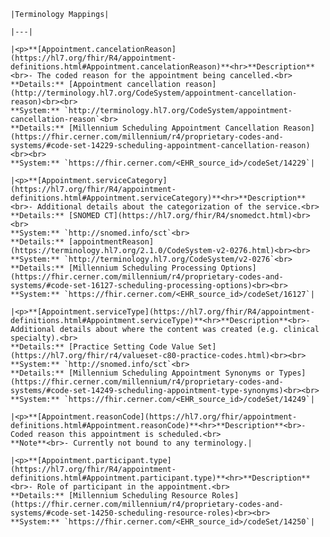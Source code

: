 
    |Terminology Mappings|

    |---|

    |<p>**[Appointment.cancelationReason](https://hl7.org/fhir/R4/appointment-definitions.html#Appointment.cancelationReason)**<hr>**Description**<br>- The coded reason for the appointment being cancelled.<br>
    **Details:** [Appointment cancellation reason](http://terminology.hl7.org/CodeSystem/appointment-cancellation-reason)<br><br>
    **System:** `http://terminology.hl7.org/CodeSystem/appointment-cancellation-reason`<br>
    **Details:** [Millennium Scheduling Appointment Cancellation Reason](https://fhir.cerner.com/millennium/r4/proprietary-codes-and-systems/#code-set-14229-scheduling-appointment-cancellation-reason)<br><br>
    **System:** `https://fhir.cerner.com/<EHR_source_id>/codeSet/14229`|

    |<p>**[Appointment.serviceCategory](https://hl7.org/fhir/R4/appointment-definitions.html#Appointment.serviceCategory)**<hr>**Description**<br>- Additional details about the categorization of the service.<br>
    **Details:** [SNOMED CT](https://hl7.org/fhir/R4/snomedct.html)<br><br>
    **System:** `http://snomed.info/sct`<br>
    **Details:** [appointmentReason](https://terminology.hl7.org/2.1.0/CodeSystem-v2-0276.html)<br><br>
    **System:** `http://terminology.hl7.org/CodeSystem/v2-0276`<br>
    **Details:** [Millennium Scheduling Processing Options](https://fhir.cerner.com/millennium/r4/proprietary-codes-and-systems/#code-set-16127-scheduling-processing-options)<br><br>
    **System:** `https://fhir.cerner.com/<EHR_source_id>/codeSet/16127`|

    |<p>**[Appointment.serviceType](https://hl7.org/fhir/R4/appointment-definitions.html#Appointment.serviceType)**<hr>**Description**<br>- Additional details about where the content was created (e.g. clinical specialty).<br>
    **Details:** [Practice Setting Code Value Set](https://hl7.org/fhir/r4/valueset-c80-practice-codes.html)<br><br>
    **System:** `http://snomed.info/sct`<br>
    **Details:** [Millennium Scheduling Appointment Synonyms or Types](https://fhir.cerner.com/millennium/r4/proprietary-codes-and-systems/#code-set-14249-scheduling-appointment-type-synonyms)<br><br>
    **System:** `https://fhir.cerner.com/<EHR_source_id>/codeSet/14249`|

    |<p>**[Appointment.reasonCode](https://hl7.org/fhir/appointment-definitions.html#Appointment.reasonCode)**<hr>**Description**<br>- Coded reason this appointment is scheduled.<br>
    **Note**<br>- Currently not bound to any terminology.|

    |<p>**[Appointment.participant.type](https://hl7.org/fhir/R4/appointment-definitions.html#Appointment.participant.type)**<hr>**Description**<br>- Role of participant in the appointment.<br>
    **Details:** [Millennium Scheduling Resource Roles](https://fhir.cerner.com/millennium/r4/proprietary-codes-and-systems/#code-set-14250-scheduling-resource-roles)<br><br>
    **System:** `https://fhir.cerner.com/<EHR_source_id>/codeSet/14250`|

    

